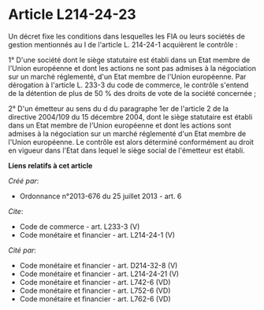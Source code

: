 # Article L214-24-23

Un décret fixe les conditions dans lesquelles les FIA ou leurs sociétés de gestion mentionnés au I de l'article L. 214-24-1
acquièrent le contrôle : 

1° D'une société dont le siège statutaire est établi dans un Etat membre de l'Union européenne et dont les actions ne sont
pas admises à la négociation sur un marché réglementé, d'un Etat membre de l'Union européenne. Par dérogation à l'article L.
233-3 du code de commerce, le contrôle s'entend de la détention de plus de 50 % des droits de vote de la société concernée ; 

2° D'un émetteur au sens du d du paragraphe 1er de l'article 2 de la directive 2004/109 du 15 décembre 2004, dont le siège
statutaire est établi dans un Etat membre de l'Union européenne et dont les actions sont admises à la négociation sur un
marché réglementé d'un Etat membre de l'Union européenne. Le contrôle est alors déterminé conformément au droit en vigueur
dans l'Etat dans lequel le siège social de l'émetteur est établi.

**Liens relatifs à cet article**

_Créé par_:

  - Ordonnance n°2013-676 du 25 juillet 2013 - art. 6

_Cite_:

  - Code de commerce - art. L233-3 (V)
  - Code monétaire et financier - art. L214-24-1 (V)

_Cité par_:

  - Code monétaire et financier - art. D214-32-8 (V)
  - Code monétaire et financier - art. L214-24-21 (V)
  - Code monétaire et financier - art. L742-6 (VD)
  - Code monétaire et financier - art. L752-6 (VD)
  - Code monétaire et financier - art. L762-6 (VD)
